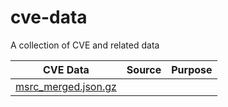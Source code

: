 # cve-data
A collection of CVE and related data


| CVE Data | Source | Purpose | 
| --- | --- | --- |
| [msrc_merged.json.gz](cvedata/data/msrc_merged.json.gz) | 
